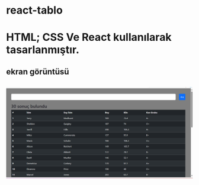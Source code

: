 <h1> react-tablo <h1>

HTML; CSS Ve React kullanılarak tasarlanmıştır.

<h2> ekran görüntüsü <h2>

![](react-tablo.gif)
